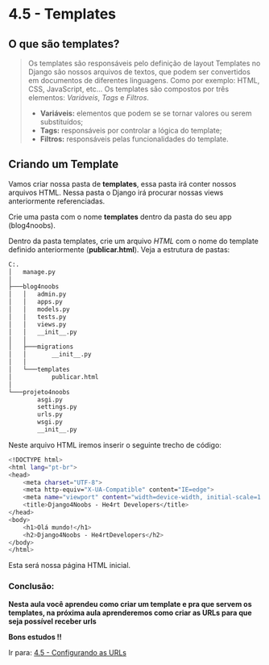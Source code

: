 # 4.5 - Templates

## O que são templates?

> Os templates são responsáveis pelo definição de layout
> Templates no Django são nossos arquivos de textos, que podem ser convertidos em documentos de diferentes linguagens.
> Como por exemplo: HTML, CSS, JavaScript, etc...
> Os templates são compostos por três elementos: *Variáveis*, *Tags* e *Filtros*.
> - **Variáveis:** elementos que podem se se tornar valores ou serem substituídos;
> - **Tags:** responsáveis por controlar a lógica do template;
> - **Filtros:** responsáveis pelas funcionalidades do template.

## Criando um Template

Vamos criar nossa pasta de **templates**, essa pasta irá conter nossos arquivos HTML. Nessa pasta o Django irá procurar
nossas views anteriormente referenciadas.

Crie uma pasta com o nome **templates** dentro da pasta do seu app (blog4noobs).

Dentro da pasta templates, crie um arquivo *HTML* com o nome do template definido anteriormente (**publicar.html**). Veja a estrutura de pastas:

```bash
C:.
│   manage.py
│
├───blog4noobs
│   │   admin.py
│   │   apps.py
│   │   models.py
│   │   tests.py
│   │   views.py
│   │   __init__.py
│   │
│   ├───migrations
│   │       __init__.py
│   │
│   └───templates
│           publicar.html
│
└───projeto4noobs
        asgi.py
        settings.py
        urls.py
        wsgi.py
        __init__.py
```

Neste arquivo HTML iremos inserir o seguinte trecho de código:

```bash
<!DOCTYPE html>
<html lang="pt-br">
<head>
    <meta charset="UTF-8">
    <meta http-equiv="X-UA-Compatible" content="IE=edge">
    <meta name="viewport" content="width=device-width, initial-scale=1.0">
    <title>Django4Noobs - He4rt Developers</title>
</head>
<body>
    <h1>Olá mundo!</h1>
    <h2>Django4Noobs - He4rtDevelopers</h2>
</body>
</html>
```

Esta será nossa página HTML inicial.

### Conclusão:

**Nesta aula você aprendeu como criar um template e pra que servem os templates, na próxima aula aprenderemos como criar
as URLs
para
que seja possível receber urls**

**Bons estudos !!**

Ir para: [4.5 - Configurando as URLs](6-URLS.md)
